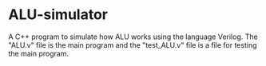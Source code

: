 # ALU-simulator
A C++ program to simulate how ALU works using the language Verilog. The "ALU.v" file is the main program and the "test_ALU.v" file is a file for testing the main program.

